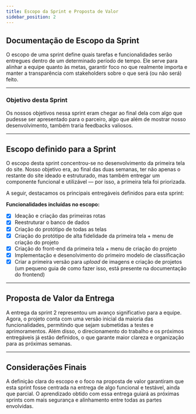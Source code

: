 ```yaml
---
title: Escopo da Sprint e Proposta de Valor
sidebar_position: 2
---
```


## Documentação de Escopo da Sprint

O escopo de uma sprint define quais tarefas e funcionalidades serão entregues dentro de um determinado período de tempo. Ele serve para alinhar a equipe quanto às metas, garantir foco no que realmente importa e manter a transparência com stakeholders sobre o que será (ou não será) feito.

---

### Objetivo desta Sprint

Os nossos objetivos nessa sprint eram chegar ao final dela com algo que pudesse ser apresentado para o parceiro, algo que além de mostrar nosso desenvolvimento, também traria feedbacks valiosos.

---

## Escopo definido para a Sprint

O escopo desta sprint concentrou-se no desenvolvimento da primeira tela do site. Nosso objetivo era, ao final das duas semanas, ter não apenas o restante do site ideado e estruturado, mas também entregar um componente funcional e utilizável — por isso, a primeira tela foi priorizada. 

A seguir, destacamos os principais entregáveis definidos para esta sprint:

**Funcionalidades incluídas no escopo:**

- [x] Ideação e criação das primeiras rotas
- [x] Reestruturar o banco de dados
- [x] Criação do protótipo de todas as telas
- [x] Criação do protótipo de alta fidelidade da primeira tela + menu de criação do projeto
- [x] Criação do front-end da primeira tela + menu de criação do projeto
- [x] Implementação e desenolvimento do primeiro modelo de classificação
- [x] Criar a primeira versão para *upload* de imagens e criação de projetos (um pequeno guia de como fazer isso, está presente na documentação do frontend)

---

## Proposta de Valor da Entrega

A entrega da sprint 2 representou um avanço significativo para a equipe. Agora, o projeto conta com uma versão inicial da maioria das funcionalidades, permitindo que sejam submetidas a testes e aprimoramentos. Além disso, o direcionamento do trabalho e os próximos entregáveis já estão definidos, o que garante maior clareza e organização para as próximas semanas.

---

## Considerações Finais

A definição clara do escopo e o foco na proposta de valor garantiram que esta sprint fosse centrada na entrega de algo funcional e testável, ainda que parcial. O aprendizado obtido com essa entrega guiará as próximas sprints com mais segurança e alinhamento entre todas as partes envolvidas.
